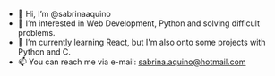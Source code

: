 - 👋 Hi, I’m @sabrinaaquino
- 👀 I’m interested in Web Development, Python and solving difficult problems. 
- 🌱 I’m currently learning React, but I'm also onto some projects with Python and C.
- 📫 You can reach me via e-mail: sabrina.aquino@hotmail.com


<!---
sabrinaaquino/sabrinaaquino is a ✨ special ✨ repository because its `README.md` (this file) appears on your GitHub profile.
You can click the Preview link to take a look at your changes.
--->
